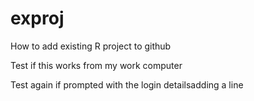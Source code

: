 # exproj
How to add existing R project to github

Test if this works from my work computer

Test again if prompted with the login detailsadding a line
